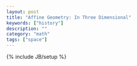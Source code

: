 ```yaml
---
layout: post
title: "Affine Geometry: In Three Dimensional"
keywords: ["history"]
description: ""
category: "math"
tags: ["space"]
---
```

{% include JB/setup %}


